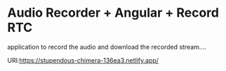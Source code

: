 # Audio Recorder + Angular + Record RTC

application to record the audio and download the recorded stream....


URI:https://stupendous-chimera-136ea3.netlify.app/

